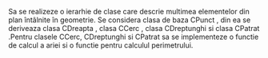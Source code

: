 Sa se realizeze o ierarhie de clase care descrie multimea elementelor din plan întâlnite
în geometrie. Se considera clasa de baza CPunct , din ea se deriveaza clasa CDreapta ,
clasa CCerc , clasa CDreptunghi si clasa CPatrat .Pentru clasele CCerc, CDreptunghi si
CPatrat sa se implementeze o functie de calcul a ariei si o functie pentru calculul
perimetrului.
